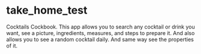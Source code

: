 # take_home_test
Cocktails Cockbook. This app allows you to search any cocktail or drink you want, see a picture, ingredients, measures, and steps to prepare it. And also allows you to see a random cocktail  daily. And same way see the properties of it. 
